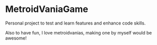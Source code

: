 # MetroidVaniaGame

Personal project to test and learn features and enhance code skills.

Also to have fun, I love metroidvanias, making one by myself would be awesome!
